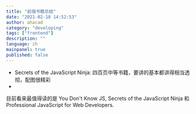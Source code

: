 ```yaml
---
title: "前端书籍总结"
date: "2021-02-18 14:52:53"
author: ahacad
category: "developing"
tags: ["frontend"]
description: ""
language: zh
mainpanel: true
published: false
---
```


- Secrets of the JavaScript Ninja: 四百页中等书籍，要讲的基本都讲得相当透彻，配图很精彩
- 

目前看来最值得读的是 You Don't Know JS, Secrets of the JavaScript Ninja 和 Professional JavaScript for Web Developers.
